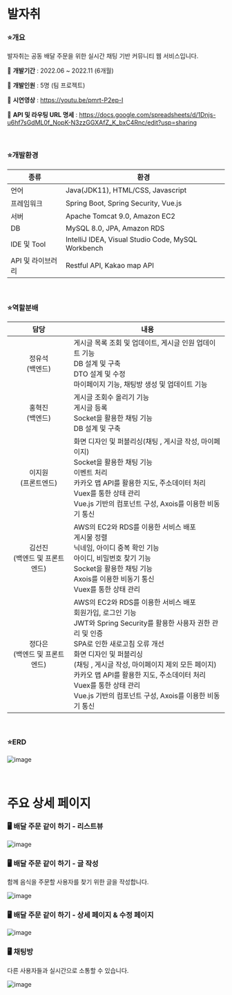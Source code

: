 
# 발자취

### ⭐개요

발자취는 공동 배달 주문을 위한 실시간 채팅 기반 커뮤니티 웹 서비스입니다. 

📍 **개발기간** : 2022.06 ~ 2022.11 (6개월)

📍 **개발인원** : 5명 (팀 프로젝트)

📍 **시연영상** : https://youtu.be/pmrt-P2ep-I

📍 **API 및 라우팅 URL 명세** : https://docs.google.com/spreadsheets/d/1Dnjs-u6hf7sGdML0f_NopK-N3zzGGXAfZ_K_bxC4Rnc/edit?usp=sharing

<br>

### ⭐개발환경
|종류|환경|
|--|--|
|언어|Java(JDK11), HTML/CSS, Javascript|
|프레임워크|Spring Boot, Spring Security, Vue.js|
|서버|Apache Tomcat 9.0, Amazon EC2|
|DB|MySQL 8.0, JPA, Amazon RDS|
|IDE 및 Tool|IntelliJ IDEA, Visual Studio Code, MySQL Workbench|
|API 및 라이브러리|Restful API, Kakao map API|

<br>

### ⭐역할분배
|담당|내용|
|:--:|--|
|정유석<br>(백엔드)|게시글 목록 조회 및 업데이트, 게시글 인원 업데이트 기능<br>DB 설계  및 구축<br>DTO 설계 및 수정<br>마이페이지 기능, 채팅방 생성 및 업데이트 기능|
|홍혁진<br>(백엔드)|게시글 조회수 올리기 기능<br>게시글 등록<br>Socket을 활용한 채팅 기능<br>DB 설계 및 구축|
|이지원<br>(프론트엔드)|화면 디자인 및 퍼블리싱(채팅 , 게시글 작성, 마이페이지)<br>Socket을 활용한 채팅 기능<br>이벤트 처리<br>카카오 맵 API를 활용한 지도, 주소데이터 처리<br>Vuex를 통한 상태 관리<br>Vue.js 기반의 컴포넌트 구성, Axois를 이용한 비동기 통신|
|김선진<br>(백엔드 및 프론트엔드)|AWS의 EC2와 RDS를 이용한 서비스 배포<br>게시물 정렬<br>닉네임, 아이디 중복 확인 기능<br>아이디, 비밀번호 찾기 기능<br>Socket을 활용한 채팅 기능<br>Axois를 이용한 비동기 통신<br>Vuex를 통한 상태 관리|
|정다은<br>(백엔드 및 프론트엔드)|AWS의 EC2와 RDS를 이용한 서비스 배포<br>회원가입, 로그인 기능<br>JWT와 Spring Security를 활용한 사용자 권한 관리 및 인증<br>SPA로 인한 새로고침 오류 개선<br>화면 디자인 및 퍼블리싱<br>(채팅 , 게시글 작성, 마이페이지 제외 모든 페이지)<br>카카오 맵 API를 활용한 지도, 주소데이터 처리<br>Vuex를 통한 상태 관리<br>Vue.js 기반의 컴포넌트 구성, Axois를 이용한 비동기 통신|

<br>

### ⭐ERD

![image](https://user-images.githubusercontent.com/54545026/211592033-982aad87-c1c1-4f66-aa96-61f89761dc20.png)

<br>

# 주요 상세 페이지

### 🖥 배달 주문 같이 하기 - 리스트뷰

![image](https://user-images.githubusercontent.com/54545026/211592893-789726dc-5b8a-49f9-9afb-214daf4c5882.png)

### 🖥 배달 주문 같이 하기 - 글 작성

함께 음식을 주문할 사용자를 찾기 위한 글을 작성합니다. 

![image](https://user-images.githubusercontent.com/54545026/211593792-2f5e458b-7ef7-430b-a27c-a14bee880539.png)

### 🖥 배달 주문 같이 하기 - 상세 페이지 & 수정 페이지

![image](https://user-images.githubusercontent.com/54545026/211594002-58127e40-273e-4724-89e0-2b1f21e8f534.png)


### 🖥 채팅방

다른 사용자들과 실시간으로 소통할 수 있습니다. 

![image](https://user-images.githubusercontent.com/54545026/211594165-d11ed0aa-60d6-4e06-ac91-ada6408a5ae2.png)


